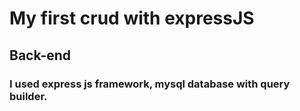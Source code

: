 # My first crud with expressJS

## Back-end
### I used express js framework, mysql database with query builder.

